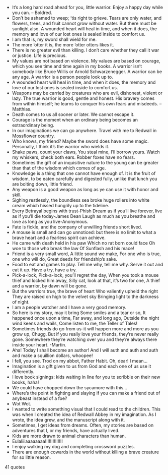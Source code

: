  - It’s a long hard road ahead for you, little warrior. Enjoy a happy day while you can. – Boldred.
 - Don’t be ashamed to weep; ’tis right to grieve. Tears are only water, and flowers, trees, and fruit cannot grow without water. But there must be sunlight also. A wounded heart will heal in time, and when it does, the memory and love of our lost ones is sealed inside to comfort us.
 - I am that is, my sword shall wield for me.
 - The more ’otter it is, the more ’otter otters likes it.
 - There is no greater evil than killing. I don’t care whether they call it war or justice. Life is precious.
 - My values are not based on violence. My values are based on courage, which you see time and time again in my books. A warrior isn’t somebody like Bruce Willis or Arnold Schwarzenegger. A warrior can be any age. A warrior is a person people look up to.
 - A wounded heart will heal in time, and when it does, the memory and love of our lost ones is sealed inside to comfort us.
 - Weapons may be carried by creatures who are evil, dishonest, violent or lazy. The true warrior is good, gentle and honest. His bravery comes from within himself; he learns to conquer his own fears and misdeeds. – Matthias.
 - Death comes to us all sooner or later. We cannot escape it.
 - Courage is the moment when an ordinary being becomes an extraordinary being.
 - In our imaginations we can go anywhere. Travel with me to Redwall in Mossflower country.
 - Who knows, my friend? Maybe the sword does have some magic. Personally, I think it’s the warrior who wields it.
 - Shake paws, count your claws, You steal mine, I’ll borrow yours. Watch my whiskers, check both ears. Robber foxes have no fears.
 - Sometimes the gift of an inquisitive nature to the young can be greater than that of the wisdom which comes of age.
 - Knowledge is a thing that one cannot have enough of. It is the fruit of wisdom, to be eaten carefully and digested fully, unlike that lunch you are bolting down, little friend.
 - Any weapon is a good weapon as long as ye can use it with honor and skill.
 - Sighing restlessly, the boundless sea broke huge rollers into white cream which hissed hungrily up to the tideline.
 - Every Betrayal begins with trust-Phish Dream as if you’ll live forever, live as if you’ll die today-James Dean Laugh as much as you breathe and love as long as you live-Anonymous.
 - Fate is fickle, and the company of unwilling friends short lived.
 - A mouse is small and can go unnoticed: but there is no limit to what a brave heart and a fearless spirit can achieve.
 - He came with death held in his paw Which no rat born could face Oh woe to those who break the law Of Sunflash and his mace!
 - Friend is a very small word, A little sound we make, For one who is true, one who will do, Great deeds for friendship’s sake.
 - Food to eat and games to play. Tell me why, tell me why. Serve it out and eat it up. Have a try, have a try.
 - Pick-a-lock, Pick-a-lock, you’ll regret the day, When you took a mouse thief and locked him away, Silly cat, look at that, it’s two for one, A thief and a warrior, by dawn will be gone.
 - But the warriors true, the brave of heart Who valiently upheld the right They are raised on high to the velvet sky Bringing light to the darkness of night.
 - I am a people watcher and I have a very good memory.
 - So here is my story, may it bring Some smiles and a tear or so, It happened once upon a time, Far away, and long ago, Outside the night wind keens and wails, Come listen to me, the Teller of Tales!
 - Sometimes friends do go from us-it will happen more and more as you grow up, Chugg. But if you really love your friends, they’re never really gone. Somewhere they’re watching over you and they’re always there inside your heart. -Martin.
 - Aha! Today I shall become an author! And I will auth and auth and auth and make a squillion dollars, whoopee!
 - I fell, you see. Trod on my abbot, Father Habit. Oh, dear! I mean...
 - Imagination is a gift given to us from God and each one of us use it differently.
 - I love book signings: kids waiting in line for you to scribble on their new books, haha!
 - We could have chopped down the sycamore with this...
 - Where’s the point in fighting and slaying if you can make a friend out of anybeast instead of a foe?
 - Wot Wot.
 - I wanted to write something visual that I could read to the children. This was when I created the idea of Redwall Abbey in my imagination. As I wrote, the idea grew, and the manuscript along with it.
 - Sometimes, I get ideas from dreams. Often, my stories are based on adventures that I, or my friends, have actually lived.
 - Kids are more drawn to animal characters than human.
 - Eulaliiiaaaaaaaa!!!!!!!!!!!!!!
 - I enjoy walking my dog and completing crossword puzzles.
 - There are enough cowards in the world without killing a brave creature for so little reason.

41 quotes